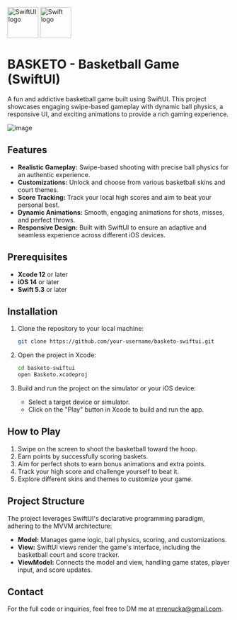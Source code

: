<img src="https://developer.apple.com/assets/elements/icons/swiftui/swiftui-96x96_2x.png" alt="SwiftUI logo" height="70"> <img src="https://swift.org/assets/images/swift.svg" alt="Swift logo" height="70" >

# **BASKETO - Basketball Game (SwiftUI)**

A fun and addictive basketball game built using SwiftUI. This project showcases engaging swipe-based gameplay with dynamic ball physics, a responsive UI, and exciting animations to provide a rich gaming experience.

![image](https://github.com/user-attachments/assets/b4994529-fd64-4f09-8480-07b5106b99c5)

## **Features**

- **Realistic Gameplay:** Swipe-based shooting with precise ball physics for an authentic experience.
- **Customizations:** Unlock and choose from various basketball skins and court themes.
- **Score Tracking:** Track your local high scores and aim to beat your personal best.
- **Dynamic Animations:** Smooth, engaging animations for shots, misses, and perfect throws.
- **Responsive Design:** Built with SwiftUI to ensure an adaptive and seamless experience across different iOS devices.

## **Prerequisites**

- **Xcode 12** or later  
- **iOS 14** or later  
- **Swift 5.3** or later  

## **Installation**

1. Clone the repository to your local machine:
   ```bash
   git clone https://github.com/your-username/basketo-swiftui.git
   ```

2. Open the project in Xcode:
   ```bash
   cd basketo-swiftui
   open Basketo.xcodeproj
   ```

3. Build and run the project on the simulator or your iOS device:
   - Select a target device or simulator.
   - Click on the "Play" button in Xcode to build and run the app.

## **How to Play**

1. Swipe on the screen to shoot the basketball toward the hoop.  
2. Earn points by successfully scoring baskets.  
3. Aim for perfect shots to earn bonus animations and extra points.  
4. Track your high score and challenge yourself to beat it.  
5. Explore different skins and themes to customize your game.

## **Project Structure**

The project leverages SwiftUI's declarative programming paradigm, adhering to the MVVM architecture:  

- **Model:** Manages game logic, ball physics, scoring, and customizations.  
- **View:** SwiftUI views render the game's interface, including the basketball court and score tracker.  
- **ViewModel:** Connects the model and view, handling game states, player input, and score updates.

## Contact

For the full code or inquiries, feel free to DM me at mrenucka@gmail.com.
